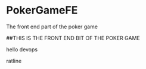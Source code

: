 # PokerGameFE
The front end part of the poker game

##THIS IS THE FRONT END BIT OF THE POKER GAME

hello devops

ratline
